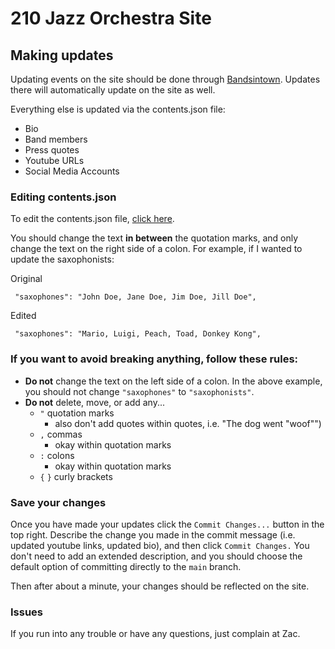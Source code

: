# 210 Jazz Orchestra Site

## Making updates

Updating events on the site should be done through [Bandsintown](https://artists.bandsintown.com/artists/15570638/events/upcoming). Updates there will automatically update on the site as well.

Everything else is updated via the contents.json file:
- Bio
- Band members
- Press quotes
- Youtube URLs
- Social Media Accounts

### Editing contents.json
To edit the contents.json file, [click here](https://github.com/210jazzorchestra/website/edit/main/src/app/content.json).

You should change the text **in between** the quotation marks, and only change the text on the right side of a colon.
For example, if I wanted to update the saxophonists:

Original
```
 "saxophones": "John Doe, Jane Doe, Jim Doe, Jill Doe",
```

Edited
```
 "saxophones": "Mario, Luigi, Peach, Toad, Donkey Kong",
```

### If you want to avoid breaking anything, follow these rules:
- **Do not** change the text on the left side of a colon. In the above example, you should not change `"saxophones"` to `"saxophonists"`.
- **Do not** delete, move, or add any...
  - `"` quotation marks
    - also don't add quotes within quotes, i.e. "The dog went "woof"")
  - `,` commas
    -  okay within quotation marks
  - `:` colons
    - okay within quotation marks
  - `{` `}` curly brackets 

### Save your changes
Once you have made your updates click the `Commit Changes...` button in the top right. Describe the change you made in the commit message (i.e. updated youtube links, updated bio), and then click `Commit Changes.` You don't need to add an extended description, and you should choose the default option of committing directly to the `main` branch. 

Then after about a minute, your changes should be reflected on the site.

### Issues
If you run into any trouble or have any questions, just complain at Zac.



